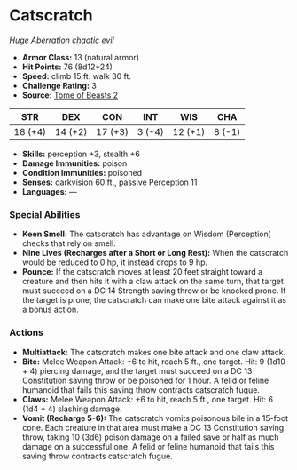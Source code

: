 # Catscratch

*Huge* *Aberration* *chaotic evil*

- **Armor Class:** 13 (natural armor)
- **Hit Points:** 76 (8d12+24)
- **Speed:** climb 15 ft. walk 30 ft.
- **Challenge Rating:** 3
- **Source:** [Tome of Beasts 2](https://koboldpress.com/kpstore/product/tome-of-beasts-2-for-5th-edition/)

| STR | DEX | CON | INT | WIS | CHA |
| --- | --- | --- | --- | --- | --- |
| 18 (+4) | 14 (+2) | 17 (+3) | 3 (-4) | 12 (+1) | 8 (-1) |

- **Skills:** perception +3, stealth +6
- **Damage Immunities:** poison
- **Condition Immunities:** poisoned
- **Senses:** darkvision 60 ft., passive Perception 11
- **Languages:** —
### Special Abilities
- **Keen Smell:** The catscratch has advantage on Wisdom (Perception) checks that rely on smell.
- **Nine Lives (Recharges after a Short or Long Rest):** When the catscratch would be reduced to 0 hp, it instead drops to 9 hp.
- **Pounce:** If the catscratch moves at least 20 feet straight toward a creature and then hits it with a claw attack on the same turn, that target must succeed on a DC 14 Strength saving throw or be knocked prone. If the target is prone, the catscratch can make one bite attack against it as a bonus action.
### Actions
- **Multiattack:** The catscratch makes one bite attack and one claw attack.
- **Bite:** Melee Weapon Attack: +6 to hit, reach 5 ft., one target. Hit: 9 (1d10 + 4) piercing damage, and the target must succeed on a DC 13 Constitution saving throw or be poisoned for 1 hour. A felid or feline humanoid that fails this saving throw contracts catscratch fugue.
- **Claws:** Melee Weapon Attack: +6 to hit, reach 5 ft., one target. Hit: 6 (1d4 + 4) slashing damage.
- **Vomit (Recharge 5-6):** The catscratch vomits poisonous bile in a 15-foot cone. Each creature in that area must make a DC 13 Constitution saving throw, taking 10 (3d6) poison damage on a failed save or half as much damage on a successful one. A felid or feline humanoid that fails this saving throw contracts catscratch fugue.
